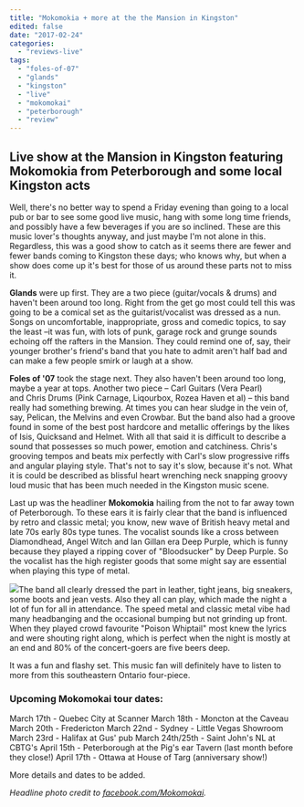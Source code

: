 ```yaml
---
title: "Mokomokia + more at the the Mansion in Kingston"
edited: false
date: "2017-02-24"
categories:
  - "reviews-live"
tags:
  - "foles-of-07"
  - "glands"
  - "kingston"
  - "live"
  - "mokomokai"
  - "peterborough"
  - "review"
---
```


## Live show at the Mansion in Kingston featuring **Mokomokia** from Peterborough and some local Kingston acts

Well, there's no better way to spend a Friday evening than going to a local pub or bar to see some good live music, hang with some long time friends, and possibly have a few beverages if you are so inclined. These are this music lover's thoughts anyway, and just maybe I'm not alone in this. Regardless, this was a good show to catch as it seems there are fewer and fewer bands coming to Kingston these days; who knows why, but when a show does come up it's best for those of us around these parts not to miss it.

**Glands** were up first. They are a two piece (guitar/vocals & drums) and haven't been around too long. Right from the get go most could tell this was going to be a comical set as the guitarist/vocalist was dressed as a nun. Songs on uncomfortable, inappropriate, gross and comedic topics, to say the least –it was fun, with lots of punk, garage rock and grunge sounds echoing off the rafters in the Mansion. They could remind one of, say, their younger brother's friend's band that you hate to admit aren't half bad and can make a few people smirk or laugh at a show.

**Foles of '07** took the stage next. They also haven't been around too long, maybe a year at tops. Another two piece – Carl Guitars (Vera Pearl) and Chris Drums (Pink Carnage, Liqourbox, Rozea Haven et al) – this band really had something brewing. At times you can hear sludge in the vein of, say, Pelican, the Melvins and even Crowbar. But the band also had a groove found in some of the best post hardcore and metallic offerings by the likes of Isis, Quicksand and Helmet. With all that said it is difficult to describe a sound that possesses so much power, emotion and catchiness. Chris's grooving tempos and beats mix perfectly with Carl's slow progressive riffs and angular playing style. That's not to say it's slow, because it's not. What it is could be described as blissful heart wrenching neck snapping groovy loud music that has been much needed in the Kingston music scene.

Last up was the headliner **Mokomokia** hailing from the not to far away town of Peterborough. To these ears it is fairly clear that the band is influenced by retro and classic metal; you know, new wave of British heavy metal and late 70s early 80s type tunes. The vocalist sounds like a cross between Diamondhead, Angel Witch and Ian Gillan era Deep Purple, which is funny because they played a ripping cover of "Bloodsucker" by Deep Purple. So the vocalist has the high register goods that some might say are essential when playing this type of metal.

![](https://hellbound.ca/wp-content/uploads/2017/02/mokomokai-poison-whiptale-300x300.jpg)The band all clearly dressed the part in leather, tight jeans, big sneakers, some boots and jean vests. Also they all can play, which made the night a lot of fun for all in attendance. The speed metal and classic metal vibe had many headbanging and the occasional bumping but not grinding up front. When they played crowd favourite "Poison Whiptail" most knew the lyrics and were shouting right along, which is perfect when the night is mostly at an end and 80% of the concert-goers are five beers deep.

It was a fun and flashy set. This music fan will definitely have to listen to more from this southeastern Ontario four-piece.

### Upcoming Mokomokai tour dates:

March 17th - Quebec City at Scanner March 18th - Moncton at the Caveau March 20th - Fredericton March 22nd - Sydney - Little Vegas Showroom March 23rd - Halifax at Gus' pub March 24th/25th - Saint John's NL at CBTG's April 15th - Peterborough at the Pig's ear Tavern (last month before they close!) April 17th - Ottawa at House of Targ (anniversary show!)

More details and dates to be added.

_Headline photo credit to [facebook.com/Mokomokai](https://www.facebook.com/Mokomokai/photos/pb.432765933443061.-2207520000.1487886225./1420248044694840/?type=3&theater)._
